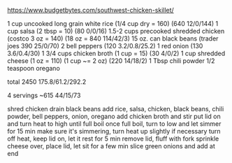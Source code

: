 https://www.budgetbytes.com/southwest-chicken-skillet/

1 cup uncooked long grain white rice (1/4 cup dry = 160) (640 12/0/144)
1 cup salsa (2 tbsp = 10) (80 0/0/16)
1.5-2 cups precooked shredded chicken (costco 3 oz = 140) (18 oz = 840 114/42/3)
15 oz. can black beans (trader joes 390 25/0/70) 
2 bell peppers (120 3.2/0.8/25.2)
1 red onion (130 3.6/0.4/30)
1 3/4 cups chicken broth (1 cup = 15) (30 4/0/2)
1 cup shredded cheese (1 oz = 110) (1 cup ~= 2 oz) (220 14/18/2)
1 Tbsp chili powder
1/2 teaspoon oregano


total 2450 175.8/61.2/292.2

4 servings
~615 44/15/73

shred chicken
drain black beans
add rice, salsa, chicken, black beans, chili powder, bell peppers, onion, oregano
add chicken broth and stir
put lid on and turn heat to high until full boil
once full boil, turn to low and let simmer for 15 min
make sure it's simmering, turn heat up slightly if necessary
turn off heat, keep lid on, let it rest for 5 min
remove lid, fluff with fork
sprinkle cheese over, place lid, let sit for a few min
slice green onions and add at end

